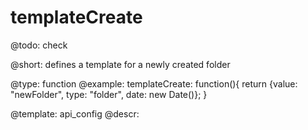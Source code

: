 templateCreate
=============

@todo: check

@short:
	defines a template for a newly created folder

@type: function
@example:
templateCreate: function(){
    return {value: "newFolder", type: "folder", date: new Date()};
}

@template:	api_config
@descr:


